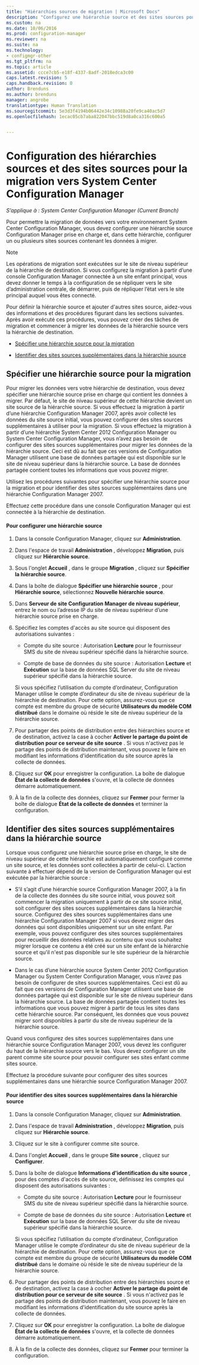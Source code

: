 ```yaml
---
title: "Hiérarchies sources de migration | Microsoft Docs"
description: "Configurez une hiérarchie source et des sites sources pour permettre la migration de données vers votre environnement System Center Configuration Manager."
ms.custom: na
ms.date: 10/06/2016
ms.prod: configuration-manager
ms.reviewer: na
ms.suite: na
ms.technology:
- configmgr-other
ms.tgt_pltfrm: na
ms.topic: article
ms.assetid: ccce7cb5-e18f-4337-8adf-2018edca3c00
caps.latest.revision: 5
caps.handback.revision: 0
author: Brenduns
ms.author: brenduns
manager: angrobe
translationtype: Human Translation
ms.sourcegitcommit: 5e3d3f4194b06442e34c10988a20fe9ca40ac5d7
ms.openlocfilehash: 1ecac05cb7aba822047bbc519d8a0ca316c600a5


---
```

# <a name="configuring-source-hierarchies-and-source-sites-for-migration-to-system-center-configuration-manager"></a>Configuration des hiérarchies sources et des sites sources pour la migration vers System Center Configuration Manager

*S’applique à : System Center Configuration Manager (Current Branch)*

Pour permettre la migration de données vers votre environnement System Center Configuration Manager, vous devez configurer une hiérarchie source Configuration Manager prise en charge et, dans cette hiérarchie, configurer un ou plusieurs sites sources contenant les données à migrer.  

> [!NOTE]  
>  Les opérations de migration sont exécutées sur le site de niveau supérieur de la hiérarchie de destination. Si vous configurez la migration à partir d’une console Configuration Manager connectée à un site enfant principal, vous devez donner le temps à la configuration de se répliquer vers le site d’administration centrale, de démarrer, puis de répliquer l’état vers le site principal auquel vous êtes connecté.  

 Pour définir la hiérarchie source et ajouter d'autres sites source, aidez-vous des informations et des procédures figurant dans les sections suivantes. Après avoir exécuté ces procédures, vous pouvez créer des tâches de migration et commencer à migrer les données de la hiérarchie source vers la hiérarchie de destination.  

-   [Spécifier une hiérarchie source pour la migration](#BKBM_ConfigSrcHierarchy)  

-   [Identifier des sites sources supplémentaires dans la hiérarchie source](#BKBM_ConfigSrcSites)  

##  <a name="a-namebkbmconfigsrchierarchya-specify-a-source-hierarchy-for-migration"></a><a name="BKBM_ConfigSrcHierarchy"></a> Spécifier une hiérarchie source pour la migration  
 Pour migrer les données vers votre hiérarchie de destination, vous devez spécifier une hiérarchie source prise en charge qui contient les données à migrer. Par défaut, le site de niveau supérieur de cette hiérarchie devient un site source de la hiérarchie source. Si vous effectuez la migration à partir d’une hiérarchie Configuration Manager 2007, après avoir collecté les données du site source initial, vous pouvez configurer des sites sources supplémentaires à utiliser pour la migration. Si vous effectuez la migration à partir d’une hiérarchie System Center 2012 Configuration Manager ou System Center Configuration Manager, vous n’avez pas besoin de configurer des sites sources supplémentaires pour migrer les données de la hiérarchie source. Ceci est dû au fait que ces versions de Configuration Manager utilisent une base de données partagée qui est disponible sur le site de niveau supérieur dans la hiérarchie source. La base de données partagée contient toutes les informations que vous pouvez migrer.  

 Utilisez les procédures suivantes pour spécifier une hiérarchie source pour la migration et pour identifier des sites sources supplémentaires dans une hiérarchie Configuration Manager 2007.  

 Effectuez cette procédure dans une console Configuration Manager qui est connectée à la hiérarchie de destination.  

#### <a name="to-configure-a-source-hierarchy"></a>Pour configurer une hiérarchie source  

1.  Dans la console Configuration Manager, cliquez sur **Administration**.  

2.  Dans l'espace de travail **Administration** , développez **Migration**, puis cliquez sur **Hiérarchie source**.  

3.  Sous l'onglet **Accueil** , dans le groupe **Migration** , cliquez sur **Spécifier la hiérarchie source**.  

4.  Dans la boîte de dialogue **Spécifier une hiérarchie source** , pour **Hiérarchie source**, sélectionnez **Nouvelle hiérarchie source**.  

5.  Dans **Serveur de site Configuration Manager de niveau supérieur**, entrez le nom ou l’adresse IP du site de niveau supérieur d’une hiérarchie source prise en charge.  

6.  Spécifiez les comptes d'accès au site source qui disposent des autorisations suivantes :  

    -   Compte du site source : Autorisation **Lecture** pour le fournisseur SMS du site de niveau supérieur spécifié dans la hiérarchie source.  

    -   Compte de base de données du site source : Autorisation **Lecture** et **Exécution** sur la base de données SQL Server du site de niveau supérieur spécifié dans la hiérarchie source.  

     Si vous spécifiez l’utilisation du compte d’ordinateur, Configuration Manager utilise le compte d’ordinateur du site de niveau supérieur de la hiérarchie de destination. Pour cette option, assurez-vous que ce compte est membre du groupe de sécurité **Utilisateurs du modèle COM distribué** dans le domaine où réside le site de niveau supérieur de la hiérarchie source.  

7.  Pour partager des points de distribution entre des hiérarchies source et de destination, activez la case à cocher **Activer le partage du point de distribution pour ce serveur de site source** . Si vous n'activez pas le partage des points de distribution maintenant, vous pouvez le faire en modifiant les informations d'identification du site source après la collecte de données.  

8.  Cliquez sur **OK** pour enregistrer la configuration. La boîte de dialogue **État de la collecte de données** s'ouvre, et la collecte de données démarre automatiquement.  

9. À la fin de la collecte des données, cliquez sur **Fermer** pour fermer la boîte de dialogue **État de la collecte de données** et terminer la configuration.  

##  <a name="a-namebkbmconfigsrcsitesa-identify-additional-source-sites-of-the-source-hierarchy"></a><a name="BKBM_ConfigSrcSites"></a> Identifier des sites sources supplémentaires dans la hiérarchie source  
 Lorsque vous configurez une hiérarchie source prise en charge, le site de niveau supérieur de cette hiérarchie est automatiquement configuré comme un site source, et les données sont collectées à partir de celui-ci. L’action suivante à effectuer dépend de la version de Configuration Manager qui est exécutée par la hiérarchie source :  

-   S’il s’agit d’une hiérarchie source Configuration Manager 2007, à la fin de la collecte des données du site source initial, vous pouvez soit commencer la migration uniquement à partir de ce site source initial, soit configurer des sites sources supplémentaires dans la hiérarchie source. Configurez des sites sources supplémentaires dans une hiérarchie Configuration Manager 2007 si vous devez migrer des données qui sont disponibles uniquement sur un site enfant. Par exemple, vous pouvez configurer des sites sources supplémentaires pour recueillir des données relatives au contenu que vous souhaitez migrer lorsque ce contenu a été créé sur un site enfant de la hiérarchie source et qu'il n'est pas disponible sur le site supérieur de la hiérarchie source.  

-   Dans le cas d’une hiérarchie source System Center 2012 Configuration Manager ou System Center Configuration Manager, vous n’avez pas besoin de configurer de sites sources supplémentaires. Ceci est dû au fait que ces versions de Configuration Manager utilisent une base de données partagée qui est disponible sur le site de niveau supérieur dans la hiérarchie source. La base de données partagée contient toutes les informations que vous pouvez migrer à partir de tous les sites dans cette hiérarchie source. Par conséquent, les données que vous pouvez migrer sont disponibles à partir du site de niveau supérieur de la hiérarchie source.  

Quand vous configurez des sites sources supplémentaires dans une hiérarchie source Configuration Manager 2007, vous devez les configurer du haut de la hiérarchie source vers le bas. Vous devez configurer un site parent comme site source pour pouvoir configurer ses sites enfant comme sites source.  

Effectuez la procédure suivante pour configurer des sites sources supplémentaires dans une hiérarchie source Configuration Manager 2007.  

#### <a name="to-identify-additional-source-sites-in-the-source-hierarchy"></a>Pour identifier des sites sources supplémentaires dans la hiérarchie source  

1.  Dans la console Configuration Manager, cliquez sur **Administration**.  

2.  Dans l'espace de travail **Administration** , développez **Migration**, puis cliquez sur **Hiérarchie source**.  

3.  Cliquez sur le site à configurer comme site source.  

4.  Dans l'onglet **Accueil** , dans le groupe **Site source** , cliquez sur **Configurer**.  

5.  Dans la boîte de dialogue **Informations d'identification du site source** , pour des comptes d'accès de site source, définissez les comptes qui disposent des autorisations suivantes :  

    -   Compte du site source : Autorisation **Lecture** pour le fournisseur SMS du site de niveau supérieur spécifié dans la hiérarchie source.  

    -   Compte de base de données du site source : Autorisation **Lecture** et **Exécution** sur la base de données SQL Server du site de niveau supérieur spécifié dans la hiérarchie source.  

    Si vous spécifiez l’utilisation du compte d’ordinateur, Configuration Manager utilise le compte d’ordinateur du site de niveau supérieur de la hiérarchie de destination. Pour cette option, assurez-vous que ce compte est membre du groupe de sécurité **Utilisateurs du modèle COM distribué** dans le domaine où réside le site de niveau supérieur de la hiérarchie source.  

6.  Pour partager des points de distribution entre des hiérarchies source et de destination, activez la case à cocher **Activer le partage du point de distribution pour ce serveur de site source** . Si vous n'activez pas le partage des points de distribution maintenant, vous pouvez le faire en modifiant les informations d'identification du site source après la collecte de données.  

7.  Cliquez sur **OK** pour enregistrer la configuration. La boîte de dialogue **État de la collecte de données** s'ouvre, et la collecte de données démarre automatiquement.  

8.  À la fin de la collecte des données, cliquez sur **Fermer** pour terminer la configuration.  



<!--HONumber=Dec16_HO3-->


